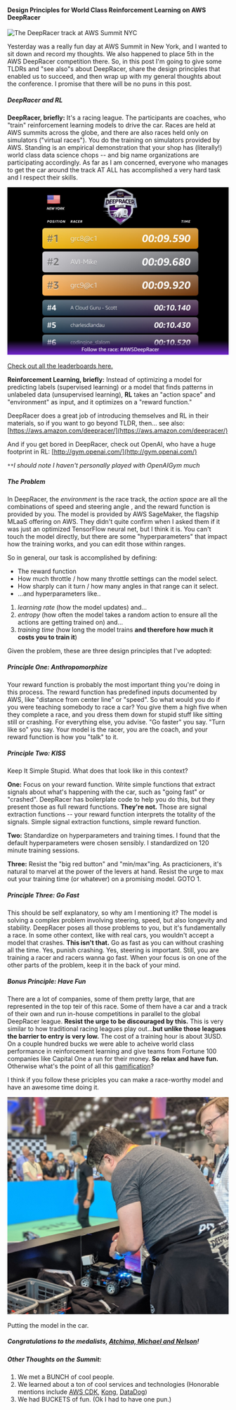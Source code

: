 #### Design Principles for World Class Reinforcement Learning on AWS DeepRacer

![The DeepRacer track at AWS Summit NYC](/img/deepRacer072019Track.jpg)

Yesterday was a really fun day at AWS Summit in New York, and I wanted to sit down and record my thoughts. We also happened to place 5th in the AWS DeepRacer competition there. So, in this post I'm going to give some TLDRs and "see also"s about DeepRacer, share the design principles that enabled us to succeed, and then wrap up with my general thoughts about the conference. I promise that there will be no puns in this post.


##### DeepRacer and RL

**DeepRacer, briefly:** It's a racing league. The participants are coaches, who "train" reinforcement learning models to drive the car. Races are held at AWS summits across the globe, and there are also races held only on simulators ("virtual races"). You do the training on simulators provided by AWS. Standing is an empirical demonstration that your shop has (literally!) world class data science chops -- and big name organizations are participating accordingly. As far as I am concerned, everyone who manages to get the car around the track AT ALL has accomplished a very hard task and I respect their skills.

![The DeepRacer standings for the NYC race.](/img/deepRacer072019LeaderBoard.jpg)

[Check out all the leaderboards here.](https://aws.amazon.com/deepracer/schedule-and-standings/)

**Reinforcement Learning, briefly:** Instead of optimizing a model for predicting labels (supervised learning) or a model that finds patterns in unlabeled data (unsupervised learning), **RL** takes an "action space" and "environment" as input, and it optimizes on a "reward function."

DeepRacer does a great job of introducing themselves and RL in their materials, so if you want to go beyond TLDR, then... see also: [https://aws.amazon.com/deepracer/](https://aws.amazon.com/deepracer/)

And if you get bored in DeepRacer, check out OpenAI, who have a huge footprint in RL: [http://gym.openai.com/](http://gym.openai.com/)

`**`*I should note I haven't personally played with OpenAIGym much*


##### The Problem

In DeepRacer, the *environment* is the race track, the *action space* are all the combinations of speed and steering angle , and the reward function is provided by you. The model is provided by AWS SageMaker, the flagship MLaaS offering on AWS. They didn't quite confirm when I asked them if it was just an optimized TensorFlow neural net, but I think it is. You can't touch the model directly, but there are some "hyperparameters" that impact how the training works, and you can edit those within ranges.

So in general, our task is accomplished by defining:

* The reward function
* How much throttle / how many throttle settings can the model select.
* How sharply can it turn / how many angles in that range can it select.
* ...and hyperparameters like..
1. *learning rate* (how the model updates) and...
2. *entropy* (how often the model takes a random action to ensure all the actions are getting trained on) and...
3. *training time* (how long the model trains **and therefore how much it costs you to train it**)

Given the problem, these are three design principles that I've adopted:

##### Principle One: Anthropomorphize

Your reward function is probably the most important thing you're doing in this process. The reward function has predefined inputs documented by AWS, like "distance from center line" or "speed". So what would you do if you were teaching somebody to race a car? You give them a high five when they complete a race, and you dress them down for stupid stuff like sitting still or crashing. For everything else, you advise. "Go faster" you say. "Turn like so" you say. Your model is the racer, you are the coach, and your reward function is how you "talk" to it.

##### Principle Two: KISS

Keep It Simple Stupid. What does that look like in this context?

**One:** Focus on your reward function. Write simple functions that extract signals about what's happening with the car, such as "going fast" or "crashed". DeepRacer has boilerplate code to help you do this, but they present those as full reward functions. **They're not.** Those are signal extraction functions -- your reward function interprets the totality of the signals. Simple signal extraction functions, simple reward function.

**Two:** Standardize on hyperparameters and training times. I found that the default hyperparameters were chosen sensibly. I standardized on 120 minute training sessions.

**Three:** Resist the "big red button" and "min/max"ing. As practicioners, it's natural to marvel at the power of the levers at hand. Resist the urge to max out your training time (or whatever) on a promising model. GOTO 1.

##### Principle Three: Go Fast

This should be self explanatory, so why am I mentioning it? The model is solving a complex problem involving steering, speed, but also longevity and stability. DeepRacer poses all those problems to you, but it's fundamentally a race. In some other context, like with real cars, you wouldn't accept a model that crashes. **This isn't that.** Go as fast as you can without crashing all the time. Yes, punish crashing. Yes, steering is important. Still, you are training a racer and racers wanna go fast. When your focus is on one of the other parts of the problem, keep it in the back of your mind.

##### Bonus Principle: Have Fun

There are a lot of companies, some of them pretty large, that are represented in the top teir of this race. Some of them have a car and a track of their own and run in-house competitions in parallel to the global DeepRacer league. **Resist the urge to be discouraged by this.** This is very similar to how traditional racing leagues play out...**but unlike those leagues the barrier to entry is very low.** The cost of a training hour is about 3USD. On a couple hundred bucks we were able to acheive world class performance in reinforcement learning and give teams from Fortune 100 companies like Capital One a run for their money. **So relax and have fun.** Otherwise what's the point of all this [gamification](https://en.wikipedia.org/wiki/Gamification)?

I think if you follow these priciples you can make a race-worthy model and have an awesome time doing it.

![Inserting the model into the car](/img/deepRacer072019InsertingModel.jpg)

Putting the model in the car.

##### Congratulations to the medalists, [Atchima, Michael and Nelson](https://twitter.com/AWSonAir/status/1149442689940819969)!



##### Other Thoughts on the Summit:

1. We met a BUNCH of cool people.
2. We learned about a ton of cool services and technologies (Honorable mentions include [AWS CDK](https://aws.amazon.com/cdk), [Kong](https://konghq.com/kong/), [DataDog](https://www.datadoghq.com/))
3. We had BUCKETS of fun. (Ok I had to have one pun.)
